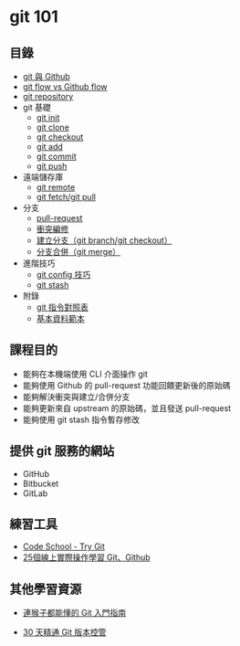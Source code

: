 
# git 101

## 目錄
- [git 與 Github](./github-pages.md)
- [git flow vs Github flow](./github-pages.md)
- [git repository](./git-repository/index.md)
- git 基礎
  - [git init](./git-init/index.md)
  - [git clone](./git-clone/index.md)
  - [git checkout](./git-checkout/index.md)
  - [git add](./git-add/index.md)
  - [git commit](./git-commit/index.md)
  - [git push](./git-push/index.md)
- 遠端儲存庫
  - [git remote](./git-remote/index.md)
  - [git fetch/git pull](./git-pull/index.md)
- 分支
  - [pull-request](./pr/index.md)
  - [衝突編修](./conflict/index.md)
  - [建立分支（git branch/git checkout）](./create-branch/index.md)
  - [分支合併（git merge）](./merge-branch/index.md)
- 進階技巧
  - [git config 技巧](./git-conifg/index.md)
  - [git stash](./git-stash/index.md)
- 附錄
  - [git 指令對照表](./cheat-sheet.md)
  - [基本資料範本](./sample/index.md)

## 課程目的
- 能夠在本機端使用 CLI 介面操作 git
- 能夠使用 Github 的 pull-request 功能回饋更新後的原始碼
- 能夠解決衝突與建立/合併分支
- 能夠更新來自 upstream 的原始碼，並且發送 pull-request
- 能夠使用 git stash 指令暫存修改

## 提供 git 服務的網站
* GitHub
* Bitbucket
* GitLab

## 練習工具
* [Code School - Try Git](https://try.github.io/)
* [25個線上實際操作學習 Git、Github](https://blog.longwin.com.tw/2013/01/git-github-code-school-2013/)

## 其他學習資源
* [連猴子都能懂的 Git 入門指南](https://backlogtool.com/git-guide/tw/)
- [30 天精通 Git 版本控管](https://github.com/doggy8088/Learn-Git-in-30-days)


